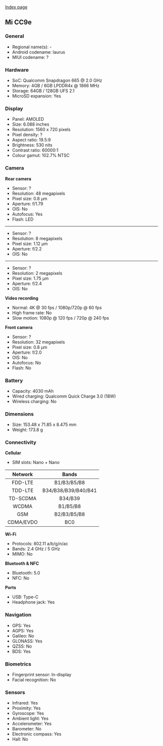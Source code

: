 [Index page](../../)

## Mi CC9e

### General

* Regional name(s): -
* Android codename: laurus
* MIUI codename: ?

### Hardware

* SoC: Qualcomm Snapdragon 665 @ 2.0 GHz
* Memory: 4GB / 6GB LPDDR4x @ 1866 MHz
* Storage: 64GB / 128GB UFS 2.1
* MicroSD expansion: Yes

### Display

* Panel: AMOLED
* Size: 6.088 inches
* Resolution: 1560 x 720 pixels
* Pixel density: ?
* Aspect ratio: 19.5:9
* Brightness: 530 nits
* Contrast ratio: 60000:1
* Colour gamut: 102.7% NTSC

### Camera

**Rear camera**

* Sensor: ?
* Resolution: 48 megapixels
* Pixel size: 0.8 µm
* Aperture: f/1.79
* OIS: No
* Autofocus: Yes
* Flash: LED

---

* Sensor: ?
* Resolution: 8 megapixels
* Pixel size: 1.12 µm
* Aperture: f/2.2
* OIS: No

---

* Sensor: ?
* Resolution: 2 megapixels
* Pixel size: 1.75 µm
* Aperture: f/2.4
* OIS: No

**Video recording**

* Normal: 4K @ 30 fps / 1080p/720p @ 60 fps
* High frame rate: No
* Slow motion: 1080p @ 120 fps / 720p @ 240 fps

**Front camera**

* Sensor: ?
* Resolution: 32 megapixels
* Pixel size: 0.8 µm
* Aperture: f/2.0
* OIS: No
* Autofocus: No
* Flash: No

### Battery

* Capacity: 4030 mAh
* Wired charging: Qualcomm Quick Charge 3.0 (18W)
* Wireless charging: No

### Dimensions

* Size: 153.48 x 71.85 x 8.475 mm
* Weight: 173.8 g

### Connectivity

**Cellular**

* SIM slots: Nano + Nano

| Network | Bands |
|:---------:|:-------------------:|
| FDD-LTE | B1/B3/B5/B8 |
| TDD-LTE | B34/B38/B39/B40/B41 |
| TD-SCDMA | B34/B39 |
| WCDMA | B1/B5/B8 |
| GSM | B2/B3/B5/B8 |
| CDMA/EVDO | BC0 |

**Wi-Fi**

* Protocols: 802.11 a/b/g/n/ac
* Bands: 2.4 GHz / 5 GHz
* MIMO: No

**Bluetooth & NFC**

* Bluetooth: 5.0
* NFC: No

**Ports**

* USB: Type-C
* Headphone jack: Yes

### Navigation

* GPS: Yes
* AGPS: Yes
* Galileo: No
* GLONASS: Yes
* QZSS: No
* BDS: Yes

### Biometrics

* Fingerprint sensor: In-display
* Facial recognition: No

### Sensors

* Infrared: Yes
* Proximity: Yes
* Gyroscope: Yes
* Ambient light: Yes
* Accelerometer: Yes
* Barometer: No
* Electronic compass: Yes
* Hall: No
